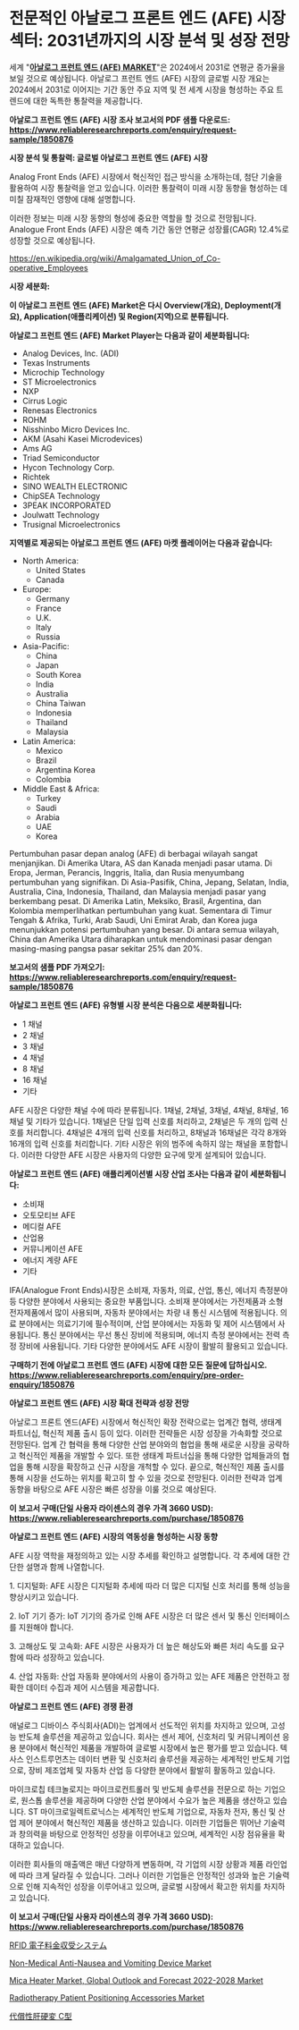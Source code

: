 <p><h1>전문적인 아날로그 프론트 엔드 (AFE) 시장 섹터: 2031년까지의 시장 분석 및 성장 전망</h1></p><p>세계 "<strong><a href="https://www.reliableresearchreports.com/global-analogue-front-ends-market-r1850876">아날로그 프런트 엔드 (AFE) MARKET</a></strong>"은 2024에서 2031로 연평균 증가율을 보일 것으로 예상됩니다. 아날로그 프런트 엔드 (AFE) 시장의 글로벌 시장 개요는 2024에서 2031로 이어지는 기간 동안 주요 지역 및 전 세계 시장을 형성하는 주요 트렌드에 대한 독특한 통찰력을 제공합니다.</p>
<p><strong>아날로그 프런트 엔드 (AFE) 시장 조사 보고서의 PDF 샘플 다운로드: <a href="https://www.reliableresearchreports.com/enquiry/request-sample/1850876">https://www.reliableresearchreports.com/enquiry/request-sample/1850876</a></strong></p>
<p><strong>시장 분석 및 통찰력: 글로벌 아날로그 프런트 엔드 (AFE) 시장</strong></p>
<p><p>Analog Front Ends (AFE) 시장에서 혁신적인 접근 방식을 소개하는데, 첨단 기술을 활용하여 시장 통찰력을 얻고 있습니다. 이러한 통찰력이 미래 시장 동향을 형성하는 데 미칠 잠재적인 영향에 대해 설명합니다.</p><p>이러한 정보는 미래 시장 동향의 형성에 중요한 역할을 할 것으로 전망됩니다. Analogue Front Ends (AFE) 시장은 예측 기간 동안 연평균 성장률(CAGR) 12.4%로 성장할 것으로 예상됩니다.</p></p>
<p><a href="%7CAUTHORITHY_DOMAIN_URL%7C">https://en.wikipedia.org/wiki/Amalgamated_Union_of_Co-operative_Employees</a></p>
<p><strong>시장 세분화:</strong></p>
<p><strong>이 아날로그 프런트 엔드 (AFE) Market은 다시 Overview(개요), Deployment(개요), Application(애플리케이션) 및 Region(지역)으로 분류됩니다.</strong></p>
<p><strong>아날로그 프런트 엔드 (AFE) Market Player는 다음과 같이 세분화됩니다:</strong></p>
<p><ul><li>Analog Devices, Inc. (ADI)</li><li>Texas Instruments</li><li>Microchip Technology</li><li>ST Microelectronics</li><li>NXP</li><li>Cirrus Logic</li><li>Renesas Electronics</li><li>ROHM</li><li>Nisshinbo Micro Devices Inc.</li><li>AKM (Asahi Kasei Microdevices)</li><li>Ams AG</li><li>Triad Semiconductor</li><li>Hycon Technology Corp.</li><li>Richtek</li><li>SINO WEALTH ELECTRONIC</li><li>ChipSEA Technology</li><li>3PEAK INCORPORATED</li><li>Joulwatt Technology</li><li>Trusignal Microelectronics</li></ul></p>
<p><strong>지역별로 제공되는 아날로그 프런트 엔드 (AFE) 마켓 플레이어는 다음과 같습니다:</strong></p>
<p><ul>
    <li>
        North America:
        <ul>
            <li>United States</li>
            <li>Canada</li>
        </ul>
    </li>
    <li>
        Europe:
        <ul>
            <li>Germany</li>
            <li>France</li>
            <li>U.K.</li>
            <li>Italy</li>
            <li>Russia</li>
        </ul>
    </li>
    <li>
        Asia-Pacific:
        <ul>
            <li>China</li>
            <li>Japan</li>
            <li>South Korea</li>
            <li>India</li>
            <li>Australia</li>
            <li>China Taiwan</li>
            <li>Indonesia</li>
            <li>Thailand</li>
            <li>Malaysia</li>
        </ul>
    </li>
    <li>
        Latin America:
        <ul>
            <li>Mexico</li>
            <li>Brazil</li>
            <li>Argentina Korea</li>
            <li>Colombia</li>
        </ul>
    </li>
    <li>
        Middle East & Africa:
        <ul>
            <li>Turkey</li>
            <li>Saudi</li>
            <li>Arabia</li>
            <li>UAE</li>
            <li>Korea</li>
        </ul>
    </li>
    </ul></p>
<p><p>Pertumbuhan pasar depan analog (AFE) di berbagai wilayah sangat menjanjikan. Di Amerika Utara, AS dan Kanada menjadi pasar utama. Di Eropa, Jerman, Perancis, Inggris, Italia, dan Rusia menyumbang pertumbuhan yang signifikan. Di Asia-Pasifik, China, Jepang, Selatan, India, Australia, Cina, Indonesia, Thailand, dan Malaysia menjadi pasar yang berkembang pesat. Di Amerika Latin, Meksiko, Brasil, Argentina, dan Kolombia memperlihatkan pertumbuhan yang kuat. Sementara di Timur Tengah & Afrika, Turki, Arab Saudi, Uni Emirat Arab, dan Korea juga menunjukkan potensi pertumbuhan yang besar. Di antara semua wilayah, China dan Amerika Utara diharapkan untuk mendominasi pasar dengan masing-masing pangsa pasar sekitar 25% dan 20%.</p></p>
<p><strong>보고서의 샘플 PDF 가져오기: <a href="https://www.reliableresearchreports.com/enquiry/request-sample/1850876">https://www.reliableresearchreports.com/enquiry/request-sample/1850876</a></strong></p>
<p><strong>아날로그 프런트 엔드 (AFE) 유형별 시장 분석은 다음으로 세분화됩니다:</strong></p>
<p><ul><li>1 채널</li><li>2 채널</li><li>3 채널</li><li>4 채널</li><li>8 채널</li><li>16 채널</li><li>기타</li></ul></p>
<p><p>AFE 시장은 다양한 채널 수에 따라 분류됩니다. 1채널, 2채널, 3채널, 4채널, 8채널, 16채널 및 기타가 있습니다. 1채널은 단일 입력 신호를 처리하고, 2채널은 두 개의 입력 신호를 처리합니다. 4채널은 4개의 입력 신호를 처리하고, 8채널과 16채널은 각각 8개와 16개의 입력 신호를 처리합니다. 기타 시장은 위의 범주에 속하지 않는 채널을 포함합니다. 이러한 다양한 AFE 시장은 사용자의 다양한 요구에 맞게 설계되어 있습니다.</p></p>
<p><strong>아날로그 프런트 엔드 (AFE) 애플리케이션별 시장 산업 조사는 다음과 같이 세분화됩니다:</strong></p>
<p><ul><li>소비재</li><li>오토모티브 AFE</li><li>메디컬 AFE</li><li>산업용</li><li>커뮤니케이션 AFE</li><li>에너지 계량 AFE</li><li>기타</li></ul></p>
<p><p>IFA(Analogue Front Ends)시장은 소비재, 자동차, 의료, 산업, 통신, 에너지 측정분야 등 다양한 분야에서 사용되는 중요한 부품입니다. 소비재 분야에서는 가전제품과 소형 전자제품에서 많이 사용되며, 자동차 분야에서는 차량 내 통신 시스템에 적용됩니다. 의료 분야에서는 의료기기에 필수적이며, 산업 분야에서는 자동화 및 제어 시스템에서 사용됩니다. 통신 분야에서는 무선 통신 장비에 적용되며, 에너지 측정 분야에서는 전력 측정 장비에 사용됩니다. 기타 다양한 분야에서도 AFE 시장이 활발히 활용되고 있습니다.</p></p>
<p><strong>구매하기 전에 아날로그 프런트 엔드 (AFE) 시장에 대한 모든 질문에 답하십시오. <a href="https://www.reliableresearchreports.com/enquiry/pre-order-enquiry/1850876">https://www.reliableresearchreports.com/enquiry/pre-order-enquiry/1850876</a></strong></p>
<p><strong>아날로그 프런트 엔드 (AFE) 시장 확대 전략과 성장 전망</strong></p>
<p><p>아날로그 프론트 엔드(AFE) 시장에서 혁신적인 확장 전략으로는 업계간 협력, 생태계 파트너십, 혁신적 제품 출시 등이 있다. 이러한 전략들은 시장 성장을 가속화할 것으로 전망된다. 업계 간 협력을 통해 다양한 산업 분야와의 협업을 통해 새로운 시장을 공략하고 혁신적인 제품을 개발할 수 있다. 또한 생태계 파트너십을 통해 다양한 업체들과의 협업을 통해 시장을 확장하고 신규 시장을 개척할 수 있다. 끝으로, 혁신적인 제품 출시를 통해 시장을 선도하는 위치를 확고히 할 수 있을 것으로 전망된다. 이러한 전략과 업계 동향을 바탕으로 AFE 시장은 빠른 성장을 이룰 것으로 예상된다.</p></p>
<p><strong>이 보고서 구매(단일 사용자 라이센스의 경우 가격 3660 USD): <a href="https://www.reliableresearchreports.com/purchase/1850876">https://www.reliableresearchreports.com/purchase/1850876</a></strong></p>
<p><strong>아날로그 프런트 엔드 (AFE) 시장의 역동성을 형성하는 시장 동향</strong></p>
<p><p>AFE 시장 역학을 재정의하고 있는 시장 추세를 확인하고 설명합니다. 각 추세에 대한 간단한 설명과 함께 나열합니다. </p><p>1. 디지털화: AFE 시장은 디지털화 추세에 따라 더 많은 디지털 신호 처리를 통해 성능을 향상시키고 있습니다. </p><p>2. IoT 기기 증가: IoT 기기의 증가로 인해 AFE 시장은 더 많은 센서 및 통신 인터페이스를 지원해야 합니다. </p><p>3. 고해상도 및 고속화: AFE 시장은 사용자가 더 높은 해상도와 빠른 처리 속도를 요구함에 따라 성장하고 있습니다. </p><p>4. 산업 자동화: 산업 자동화 분야에서의 사용이 증가하고 있는 AFE 제품은 안전하고 정확한 데이터 수집과 제어 시스템을 제공합니다.</p></p>
<p><strong>아날로그 프런트 엔드 (AFE) 경쟁 환경</strong></p>
<p><p>애널로그 디바이스 주식회사(ADI)는 업계에서 선도적인 위치를 차지하고 있으며, 고성능 반도체 솔루션을 제공하고 있습니다. 회사는 센서 제어, 신호처리 및 커뮤니케이션 응용 분야에서 혁신적인 제품을 개발하여 글로벌 시장에서 높은 평가를 받고 있습니다. 텍사스 인스트루먼츠는 데이터 변환 및 신호처리 솔루션을 제공하는 세계적인 반도체 기업으로, 장비 제조업체 및 자동차 산업 등 다양한 분야에서 활발히 활동하고 있습니다.</p><p>마이크로칩 테크놀로지는 마이크로컨트롤러 및 반도체 솔루션을 전문으로 하는 기업으로, 원스톱 솔루션을 제공하며 다양한 산업 분야에서 수요가 높은 제품을 생산하고 있습니다. ST 마이크로일렉트로닉스는 세계적인 반도체 기업으로, 자동차 전자, 통신 및 산업 제어 분야에서 혁신적인 제품을 생산하고 있습니다. 이러한 기업들은 뛰어난 기술력과 창의력을 바탕으로 안정적인 성장을 이루어내고 있으며, 세계적인 시장 점유율을 확대하고 있습니다.</p><p>이러한 회사들의 매출액은 매년 다양하게 변동하며, 각 기업의 시장 상황과 제품 라인업에 따라 크게 달라질 수 있습니다. 그러나 이러한 기업들은 안정적인 성과와 높은 기술력으로 인해 지속적인 성장을 이루어내고 있으며, 글로벌 시장에서 확고한 위치를 차지하고 있습니다.</p></p>
<p><strong>이 보고서 구매(단일 사용자 라이센스의 경우 가격 3660 USD): <a href="https://www.reliableresearchreports.com/purchase/1850876">https://www.reliableresearchreports.com/purchase/1850876</a></strong></p>
<p><p><a href="https://medium.com/@narcisoferry/rfid%E9%9B%BB%E5%AD%90%E6%96%99%E9%87%91%E5%8F%8E%E5%8F%97%E3%82%B7%E3%82%B9%E3%83%86%E3%83%A0%E5%B8%82%E5%A0%B4%E8%A6%8F%E6%A8%A1-%E6%88%90%E9%95%B7%E5%8B%95%E5%90%91-%E7%B5%B1%E8%A8%88%E3%81%8A%E3%82%88%E3%81%B3%E4%BA%88%E6%B8%AC-2024%E5%B9%B4-2031%E5%B9%B4-2431157bfb70">RFID 電子料金収受システム</a></p><p><a href="https://medium.com/@soloncarter1929/global-non-medical-anti-nausea-and-vomiting-device-market-focus-on-product-type-wrist-20a755349e64">Non-Medical Anti-Nausea and Vomiting Device Market</a></p><p><a href="https://issuu.com/reportprime-2/docs/mica-heater-market-global-outlook-a_f4ceed8fcc687a">Mica Heater Market, Global Outlook and Forecast 2022-2028 Market</a></p><p><a href="https://github.com/xphhkedv5/Market-Research-Report-List-1/blob/main/radiotherapy-patient-positioning-accessories-market.md">Radiotherapy Patient Positioning Accessories Market</a></p><p><a href="https://medium.com/@narcisoferry/%E8%A3%9C%E5%84%9F%E6%80%A7%E8%82%9D%E7%A1%AC%E5%A4%89%E3%82%BF%E3%82%A4%E3%83%97c%E5%B8%82%E5%A0%B4-%E3%82%B0%E3%83%AD%E3%83%BC%E3%83%90%E3%83%AB%E3%81%8A%E3%82%88%E3%81%B3%E5%9C%B0%E5%9F%9F%E3%83%AC%E3%83%99%E3%83%AB%E3%81%AE%E5%88%86%E6%9E%90-%E3%82%A8%E3%83%B3%E3%83%89%E3%83%A6%E3%83%BC%E3%82%B6%E3%83%BC-%E8%A3%BD%E5%93%81-%E3%81%8A%E3%82%88%E3%81%B3%E5%9C%B0%E5%9F%9F%E3%81%AB%E7%84%A6%E7%82%B9%E3%82%92%E5%BD%93%E3%81%A6%E3%81%9F%E5%88%86%E6%9E%90%E3%81%A8%E4%BA%88%E6%B8%AC-2024%E5%B9%B4-2031%E5%B9%B4-9e0974fc5e8e">代償性肝硬変 C型</a></p></p>